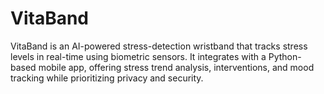 # VitaBand
VitaBand is an AI-powered stress-detection wristband that tracks stress levels in real-time using biometric sensors. It integrates with a Python-based mobile app, offering stress trend analysis, interventions, and mood tracking while prioritizing privacy and security.
